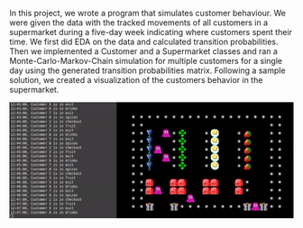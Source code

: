 In this project, we wrote a program that simulates customer behaviour. We were given the data with the tracked movements of all customers in a supermarket during a five-day week indicating where customers spent their time. We first did EDA on the data and calculated transition probabilities. Then we implemented a Customer and a Supermarket classes and ran a Monte-Carlo-Markov-Chain simulation for multiple customers for a single day using the generated transition probabilities matrix. Following a sample solution, we created a visualization of the customers behavior in the supermarket.

![supermarket](gif.gif)
